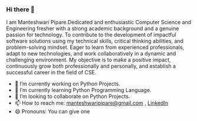 ### Hi there 👋

I am Manteshwari Pipare.Dedicated and enthusiastic Computer Science and Engineering fresher with a strong academic background and a genuine passion for technology. To contribute to the development of impactful software solutions using my technical skills, critical thinking abilities, and problem-solving mindset. Eager to learn from experienced professionals, adapt to new technologies, and work collaboratively in a dynamic and challenging environment. My objective is to make a positive impact, continuously grow both professionally and personally, and establish a successful career in the field of CSE.


- 🔭 I’m currently working on Python Projects.
- 🌱 I’m currently learning Python Programming Language.
- 👯 I’m looking to collaborate on Python Projects.
- 📫 How to reach me: manteshwaripipare@gmail.com ,
[LinkedIn](linkedin.com/in/manteshwari-pipare-0a39981aa)   
- 😄 Pronouns: You can give one


